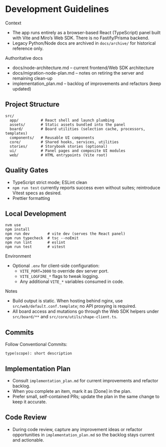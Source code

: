 # Development Guidelines

Context

- The app runs entirely as a browser-based React (TypeScript) panel built with Vite and Miro’s Web SDK. There is no Fastify/Prisma backend.
- Legacy Python/Node docs are archived in `docs/archive/` for historical reference only.

Authoritative docs

- docs/node-architecture.md – current frontend/Web SDK architecture
- docs/migration-node-plan.md – notes on retiring the server and remaining clean-up
- implementation_plan.md – backlog of improvements and refactors (keep updated)

## Project Structure

```
src/
  app/          # React shell and launch plumbing
  assets/       # Static assets bundled into the panel
  board/        # Board utilities (selection cache, processors, templates)
  components/   # Reusable UI components
  core/         # Shared hooks, services, utilities
  stories/      # Storybook stories (optional)
  ui/           # Panel pages and composite UI modules
  web/          # HTML entrypoints (Vite root)
```

## Quality Gates

- TypeScript strict mode; ESLint clean
- `npm run test` currently reports success even without suites; reintroduce Vitest specs as desired.
- Prettier formatting

## Local Development

```
nvm use
npm install
npm run dev        # vite dev (serves the React panel)
npm run typecheck  # tsc --noEmit
npm run lint       # eslint
npm run test       # vitest
```

Environment

- Optional `.env` for client-side configuration:
    - `VITE_PORT=3000` to override dev server port.
    - `VITE_LOGFIRE_*` flags to tweak logging.
    - Any additional `VITE_*` variables consumed in code.

Notes

- Build output is static. When hosting behind nginx, use `src/web/default.conf.template`; no API proxying is required.
- All board access and mutations go through the Web SDK helpers under `src/board/**` and `src/core/utils/shape-client.ts`.

## Commits

Follow Conventional Commits:

```
type(scope): short description
```

## Implementation Plan

- Consult `implementation_plan.md` for current improvements and refactor backlog.
- When you complete an item, mark it as [Done] in the plan.
- Prefer small, self-contained PRs; update the plan in the same change to keep it accurate.

## Code Review

- During code review, capture any improvement ideas or refactor opportunities in `implementation_plan.md` so the backlog stays current and actionable.

